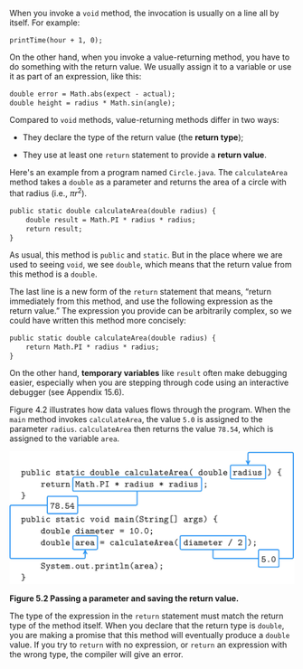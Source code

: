 When you invoke a `void` method, the invocation is usually on a line all by itself.
For example:

```code
printTime(hour + 1, 0);
```

On the other hand, when you invoke a value-returning method, you have to do something with the return value.
We usually assign it to a variable or use it as part of an expression, like this:

```code
double error = Math.abs(expect - actual);
double height = radius * Math.sin(angle);
```


Compared to `void` methods, value-returning methods differ in two ways:




*  They declare the type of the return value (the **return type**);

*  They use at least one `return` statement to provide a **return value**.


Here's an example from a program named `Circle.java`.
The `calculateArea` method takes a `double` as a parameter and returns the area of a circle with that radius (i.e., $\pi r^2$).

```code
public static double calculateArea(double radius) {
    double result = Math.PI * radius * radius;
    return result;
}
```

As usual, this method is `public` and `static`.
But in the place where we are used to seeing `void`, we see `double`, which means that the return value from this method is a `double`.


The last line is a new form of the `return` statement that means, “return immediately from this method, and use the following expression as the return value.”
The expression you provide can be arbitrarily complex, so we could have written this method more concisely:

```code
public static double calculateArea(double radius) {
    return Math.PI * radius * radius;
}
```


On the other hand, **temporary variables** like `result` often make debugging easier, especially when you are stepping through code using an interactive debugger (see Appendix 15.6).

Figure 4.2 illustrates how data values flows through the program.
When the `main` method invokes `calculateArea`, the value `5.0` is assigned to the parameter `radius`.
`calculateArea` then returns the value `78.54`, which is assigned to the variable `area`.

![Figure 5.2 Passing a parameter and saving the return value.](figs/param.jpg)

**Figure 5.2 Passing a parameter and saving the return value.**

The type of the expression in the `return` statement must match the return type of the method itself.
When you declare that the return type is `double`, you are making a promise that this method will eventually produce a `double` value.
If you try to `return` with no expression, or `return` an expression with the wrong type, the compiler will give an error.